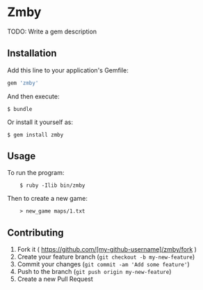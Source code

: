 # Zmby

TODO: Write a gem description

## Installation

Add this line to your application's Gemfile:

```ruby
gem 'zmby'
```

And then execute:

    $ bundle

Or install it yourself as:

    $ gem install zmby

## Usage

To run the program:

```
    $ ruby -Ilib bin/zmby
```

Then to create a new game:
```
	> new_game maps/1.txt
```

## Contributing

1. Fork it ( https://github.com/[my-github-username]/zmby/fork )
2. Create your feature branch (`git checkout -b my-new-feature`)
3. Commit your changes (`git commit -am 'Add some feature'`)
4. Push to the branch (`git push origin my-new-feature`)
5. Create a new Pull Request
